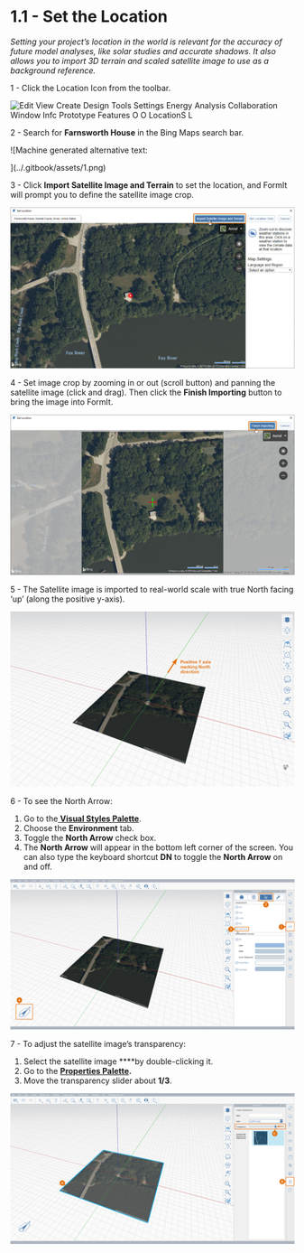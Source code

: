 # 1.1 - Set the Location

_Setting your project’s location in the world is relevant for the accuracy of future model analyses, like solar studies and accurate shadows. It also allows you to import 3D terrain and scaled satellite image to use as a background reference._

1 - Click the Location Icon from the toolbar.

![Edit View Create 
Design Tools 
Settings 
Energy Analysis 
Collaboration 
Window 
Infc 
Prototype Features 
O 
O 
LocationS L ](../.gitbook/assets/0.png)

2 - Search for **Farnsworth House** in the Bing Maps search bar.

![Machine generated alternative text:

](../.gitbook/assets/1.png)

3 - Click **Import Satellite Image and Terrain** to set the location, and FormIt will prompt you to define the satellite image crop.

![](../.gitbook/assets/2.png)

4 - Set image crop by zooming in or out \(scroll button\) and panning the satellite image \(click and drag\). Then click the **Finish Importing** button to bring the image into FormIt.

![](../.gitbook/assets/3.png)

5 - The Satellite image is imported to real-world scale with true North facing ‘up’ \(along the positive y-axis\).

![](../.gitbook/assets/4.png)

6 - To see the North Arrow:

1. Go to the[ **Visual Styles Palette**](https://windows.help.formit.autodesk.com/tool-library/visual-styles).
2. Choose the **Environment** tab.
3. Toggle the **North Arrow** check box.
4. The **North Arrow** will appear in the bottom left corner of the screen. You can also type the keyboard shortcut **DN** to toggle the **North Arrow** on and off.

![](../.gitbook/assets/enable-north-arrow.png)

7 - To adjust the satellite image’s transparency:

1. Select the satellite image ****by double-clicking it.
2. Go to the [**Properties Palette**](https://windows.help.formit.autodesk.com/tool-library/properties)**.**
3. Move the transparency slider about **1/3**.

![](../.gitbook/assets/6.png)

